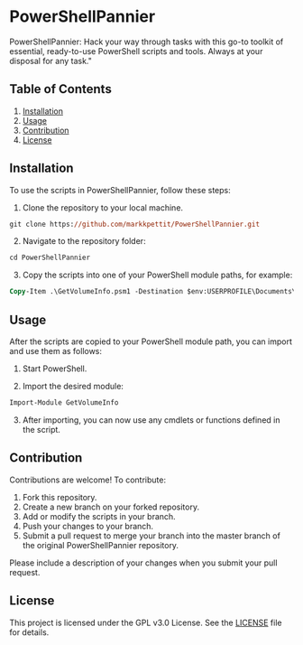 # PowerShellPannier

PowerShellPannier: Hack your way through tasks with this go-to toolkit of essential, ready-to-use PowerShell scripts and tools. Always at your disposal for any task."

## Table of Contents

1. [Installation](#installation)
2. [Usage](#usage)
3. [Contribution](#contribution)
4. [License](#license)

## Installation

To use the scripts in PowerShellPannier, follow these steps:

1. Clone the repository to your local machine.
```ps
git clone https://github.com/markkpettit/PowerShellPannier.git
```

2. Navigate to the repository folder:
```ps
cd PowerShellPannier
```

3. Copy the scripts into one of your PowerShell module paths, for example:
```ps
Copy-Item .\GetVolumeInfo.psm1 -Destination $env:USERPROFILE\Documents\WindowsPowerShell\Modules\GetVolumeInfo\GetVolumeInfo.psm1
```

## Usage

After the scripts are copied to your PowerShell module path, you can import and use them as follows:

1. Start PowerShell.

2. Import the desired module:
```ps
Import-Module GetVolumeInfo
```

3. After importing, you can now use any cmdlets or functions defined in the script.

## Contribution

Contributions are welcome! To contribute:

1. Fork this repository.
2. Create a new branch on your forked repository.
3. Add or modify the scripts in your branch.
4. Push your changes to your branch.
5. Submit a pull request to merge your branch into the master branch of the original PowerShellPannier repository.

Please include a description of your changes when you submit your pull request.

## License

This project is licensed under the GPL v3.0 License. See the [LICENSE](LICENSE) file for details.
